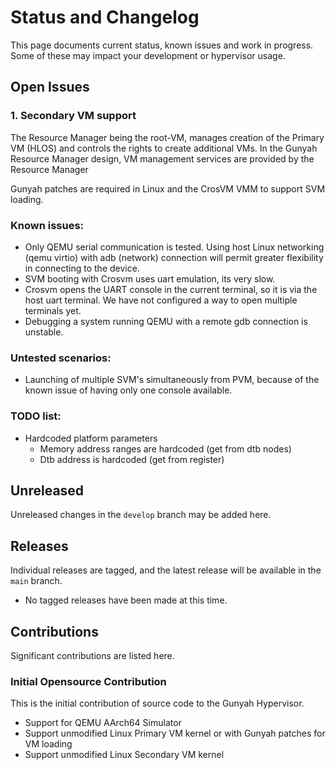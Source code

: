 # Status and Changelog

This page documents current status, known issues and work in progress. Some of
these may impact your development or hypervisor usage.

## Open Issues

### 1. Secondary VM support

The Resource Manager being the root-VM, manages creation of the Primary VM
(HLOS) and controls the rights to create additional VMs. In the Gunyah Resource
Manager design, VM management services are provided by the Resource Manager

Gunyah patches are required in Linux and the CrosVM VMM to support SVM loading.

### Known issues:

- Only QEMU serial communication is tested. Using host Linux networking (qemu
  virtio) with adb (network) connection will permit greater flexibility in
  connecting to the device.
- SVM booting with Crosvm uses uart emulation, its very slow.
- Crosvm opens the UART console in the current terminal, so it is via the host
  uart terminal. We have not configured a way to open multiple terminals yet.
- Debugging a system running QEMU with a remote gdb connection is unstable.

### Untested scenarios:

- Launching of multiple SVM's simultaneously from PVM, because of the known
  issue of having only one console available.

### TODO list:

- Hardcoded platform parameters
    + Memory address ranges are hardcoded (get from dtb nodes)
    + Dtb address is hardcoded (get from register)

## Unreleased

Unreleased changes in the `develop` branch may be added here.

## Releases

Individual releases are tagged, and the latest release will be available in the `main` branch.

* No tagged releases have been made at this time.

## Contributions

Significant contributions are listed here.

### Initial Opensource Contribution

This is the initial contribution of source code to the Gunyah Hypervisor.

* Support for QEMU AArch64 Simulator
* Support unmodified Linux Primary VM kernel or with Gunyah patches for VM loading
* Support unmodified Linux Secondary VM kernel
